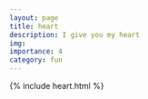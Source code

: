 ```yaml
---
layout: page
title: heart
description: I give you my heart
img:
importance: 4
category: fun
---
```


{% include heart.html %}
